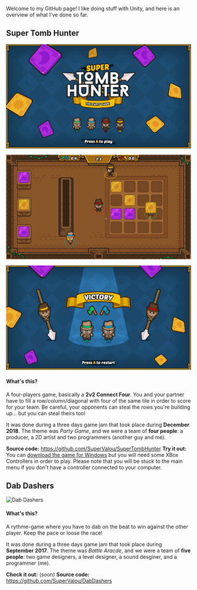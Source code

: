 Welcome to my GitHub page! I like doing stuff with Unity, and here is an overview of what I've done so far.

## Super Tomb Hunter

![Super Tomb Hunter Main Menu](https://github.com/SuperValou/HomePage/blob/master/Resources/SuperTombHunter/STH_main_menu.png)

![Super Tomb Hunter Gameplay](https://github.com/SuperValou/HomePage/blob/master/Resources/SuperTombHunter/STH_gameplay.png)

![Super Tomb Hunter Victory Screen](https://github.com/SuperValou/HomePage/blob/master/Resources/SuperTombHunter/STH_victory_screen.png)

#### What's this?
A four-players game, basically a **2v2 Connect Four**. You and your partner have to fill a row/column/diagonal with four of the same tile in order to score for your team. Be careful, your opponents can steal the rows you're building up... but you can steal theirs too!
 
 It was done during a three days game jam that took place during **December 2018**. The theme was *Party Game*, and we were a team of **four people**: a producer, a 2D artist and two programmers (another guy and me).
 
 
**Source code:** https://github.com/SuperValou/SuperTombHunter
 **Try it out:** You can [download the game for Windows](https://github.com/SuperValou/HomePage/blob/master/Resources/SuperTombHunter/SuperTombHunter.zip) but you will need some XBox Controllers in order to play. Please note that you will be stuck to the main menu if you don't have a controller connected to your computer.


## Dab Dashers

![Dab Dashers](https://github.com/SuperValou/HomePage/blob/master/Resources/DabDashers.jpg)

#### What's this?
A rythme-game where you have to dab on the beat to win against the other player. Keep the pace or loose the race!

It was done during a three days game jam that took place during **September 2017**. The theme was *Battle Aracde*, and we were a team of **five people**: two game designers, a level designer, a sound desginer, and a programmer (me).
 
**Check it out:** (soon)
**Source code:** https://github.com/SuperValou/DabDashers
